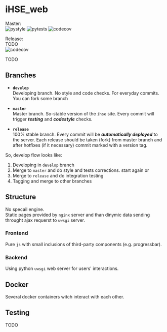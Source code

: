 # iHSE_web

Master:  
![pystyle](https://github.com/k4black/iHSE_web/workflows/pystyle/badge.svg)
![pytests](https://github.com/k4black/iHSE_web/workflows/pytests/badge.svg)
![codecov](https://codecov.io/gh/k4black/iHSE_web/branch/master/graph/badge.svg)

Release:  
TODO  
![codecov](https://codecov.io/gh/k4black/iHSE_web/branch/release/graph/badge.svg)





TODO


## Branches 

* **`develop`**  
Developing branch. No style and code checks. For everyday commits. You can fork some branch  

* **`master`**  
Master branch. So-stable version of the `ihse` site. Every commit will trigger _**testing**_ and _**codestyle**_ checks.

* **`release`**  
100% stable branch. Every commit will be _**automatically deployed**_ to the server.
Each release should be taken (fork) from master branch and after hotfixes (if it necessary) commit marked with a version tag.

So, develop flow looks like:
1. Developing in `develop` branch
2. Merge to `master` and do style and tests corrections. 
start again or 
3. Merge to `release` and do integration testing 
4. Tagging and merge to other branches 




## Structure 
No specail engine.  
Static pages provided by `nginx` server and than dinymic data sending throught ajax requerst to `uwsgi` server.


### Frontend 
Pure `js` with small inclusions of third-party components (e.g. progressbar). 

### Backend
Using python `uwsgi` web server for users' interactions. 



## Docker
Several docker containers witch interact with each other.


## Testing 
TODO

